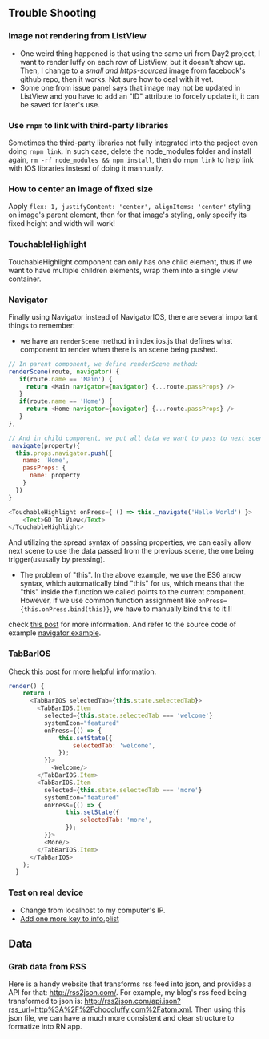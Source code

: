 ## Trouble Shooting

### Image not rendering from ListView

- One weird thing happened is that using the same uri from Day2 project, I want to render luffy on each row of ListView, but it doesn't show up. Then, I change to a *small and https-sourced* image from facebook's github repo, then it works. Not sure how to deal with it yet.
- Some one from issue panel says that image may not be updated in ListView and you have to add an "ID" attribute to forcely update it, it can be saved for later's use.

### Use `rnpm` to link with third-party libraries

Sometimes the third-party libraries not fully integrated into the project even doing `rnpm link`. In such case, delete the node_modules folder and install again, `rm -rf node_modules && npm install`, then do `rnpm link` to help link with IOS libraries instead of doing it mannually.

### How to center an image of fixed size

Apply `flex: 1, justifyContent: 'center', alignItems: 'center'` styling on image's parent element, then for that image's styling, only specify its fixed height and width will work!

### TouchableHighlight

TouchableHighlight component can only has one child element, thus if we want to have multiple children elements, wrap them into a single view container.

### Navigator

Finally using Navigator instead of NavigatorIOS, there are several important things to remember:

- we have an `renderScene` method in index.ios.js that defines what component to render when there is an scene being pushed.
```javascript
// In parent component, we define renderScene method:
renderScene(route, navigator) {
   if(route.name == 'Main') {
     return <Main navigator={navigator} {...route.passProps} />
   }
   if(route.name == 'Home') {
     return <Home navigator={navigator} {...route.passProps} />
   }
},

// And in child component, we put all data we want to pass to next scene in route object.
_navigate(property){
  this.props.navigator.push({
    name: 'Home',
    passProps: {
      name: property
    }
  })
}

<TouchableHighlight onPress={ () => this._navigate('Hello World') }>
    <Text>GO To View</Text>
</TouchableHighlight>
```
And utilizing the spread syntax of passing properties, we can easily allow next scene to use the data passed from the previous scene, the one being trigger(ususally by pressing).

- The problem of "this". In the above example, we use the ES6 arrow syntax, which automatically bind "this" for us, which means that the "this" inside the function we called points to the current component. However, if we use common function assignment like `onPress={this.onPress.bind(this)}`, we have to manually bind this to it!!!

check [this post](https://medium.com/@dabit3/react-native-navigator-navigating-like-a-pro-in-react-native-3cb1b6dc1e30#.1kuxzxyps) for more information. And refer to the source code of example [navigator example](https://rnplay.org/apps/9_1QSA).

### TabBarIOS

Check [this post](https://devdactic.com/react-native-tab-bar/) for more helpful information.

```javascript
render() {
    return (
      <TabBarIOS selectedTab={this.state.selectedTab}>
        <TabBarIOS.Item
          selected={this.state.selectedTab === 'welcome'}
          systemIcon="featured"
          onPress={() => {
              this.setState({
                  selectedTab: 'welcome',
              });
          }}>
            <Welcome/>
        </TabBarIOS.Item>
        <TabBarIOS.Item
          selected={this.state.selectedTab === 'more'}
          systemIcon="featured"
          onPress={() => {
                this.setState({
                    selectedTab: 'more',
                });
          }}>
          <More/>
        </TabBarIOS.Item>
      </TabBarIOS>
    );
  }

```

### Test on real device

- Change from localhost to my computer's IP.
- [Add one more key to info.plist](https://gist.github.com/andrewsardone/91797ff9923b9ac6ea64)

## Data

### Grab data from RSS

Here is a handy website that transforms rss feed into json, and provides a API for that: http://rss2json.com/. For example, my blog's rss feed being transformed to json is: http://rss2json.com/api.json?rss_url=http%3A%2F%2Fchocoluffy.com%2Fatom.xml. Then using this json file, we can have a much more consistent and clear structure to formatize into RN app.
